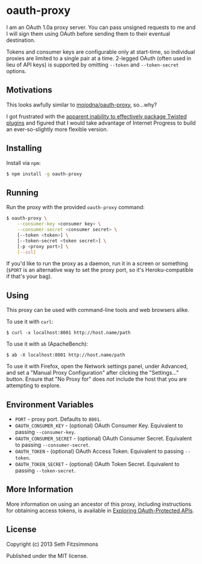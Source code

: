 # oauth-proxy

I am an OAuth 1.0a proxy server. You can pass unsigned requests to me and
I will sign them using OAuth before sending them to their eventual destination.

Tokens and consumer keys are configurable only at start-time, so individual
proxies are limited to a single pair at a time. 2-legged OAuth (often used in
lieu of API keys) is supported by omitting `--token` and `--token-secret`
options.

## Motivations

This looks awfully similar to
[mojodna/oauth-proxy](https://github.com/mojodna/oauth-proxy), so...why?

I got frustrated with the [apparent inability to effectively package Twisted
plugins](https://github.com/mojodna/oauth-proxy/issues/4) and figured that
I would take advantage of Internet Progress to build an ever-so-slightly more
flexible version.

## Installing

Install via `npm`:

```bash
$ npm install -g oauth-proxy
```

## Running

Run the proxy with the provided `oauth-proxy` command:

```bash
$ oauth-proxy \
    --consumer-key <consumer key> \
    --consumer-secret <consumer secret> \
    [--token <token>] \
    [--token-secret <token secret>] \
    [-p <proxy port>] \
    [--ssl]
```

If you'd like to run the proxy as a daemon, run it in a screen or something
(`$PORT` is an alternative way to set the proxy port, so it's Heroku-compatible
if that's your bag).

## Using

This proxy can be used with command-line tools and web browsers alike.

To use it with `curl`:

    $ curl -x localhost:8001 http://host.name/path

To use it with `ab` (ApacheBench):

    $ ab -X localhost:8001 http://host.name/path

To use it with Firefox, open the Network settings panel, under Advanced, and
set a "Manual Proxy Configuration" after clicking the "Settings..." button.
Ensure that "No Proxy for" does *not* include the host that you are attempting
to explore.

## Environment Variables

* `PORT` - proxy port. Defaults to `8001`.
* `OAUTH_CONSUMER_KEY` - (optional) OAuth Consumer Key. Equivalent to passing
  `--consumer-key`.
* `OAUTH_CONSUMER_SECRET` - (optional) OAuth Consumer Secret. Equivalent to
  passing `--consumer-secret`.
* `OAUTH_TOKEN` - (optional) OAuth Access Token. Equivalent to passing
  `--token`.
* `OAUTH_TOKEN_SECRET` - (optional) OAuth Token Secret. Equivalent to passing
  `--token-secret`.

## More Information

More information on using an ancestor of this proxy, including instructions for
obtaining access tokens, is available in [Exploring OAuth-Protected
APIs](http://mojodna.net/2009/08/21/exploring-oauth-protected-apis.html).

## License

Copyright (c) 2013 Seth Fitzsimmons

Published under the MIT license.
